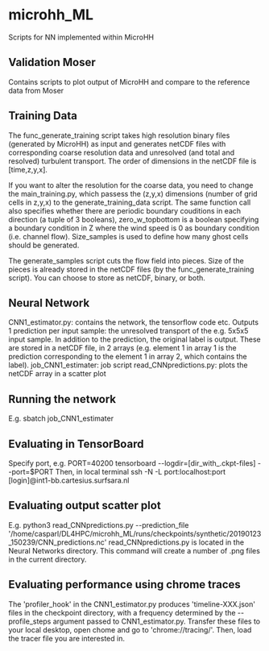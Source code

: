 # microhh_ML
Scripts for NN implemented within MicroHH

## Validation Moser
Contains scripts to plot output of MicroHH and compare to the reference data from Moser

## Training Data
The func_generate_training script takes high resolution binary files (generated by MicroHH) as input and generates netCDF files with corresponding coarse resolution data and unresolved (and total and resolved) turbulent transport.
The order of dimensions in the netCDF file is [time,z,y,x].

If you want to alter the resolution for the coarse data, you need to change the main_training.py, which passess the (z,y,x) dimensions (number of grid cells in z,y,x) to the generate_training_data script. The same function call also specifies whether there are periodic boundary couditions in each direction (a tuple of 3 booleans), zero_w_topbottom is a boolean specifying a boundary condition in Z where the wind speed is 0 as boundary condition (i.e. channel flow). Size_samples is used to define how many ghost cells should be generated.

The generate_samples script cuts the flow field into pieces. Size of the pieces is already stored in the netCDF files (by the func_generate_training script). You can choose to store as netCDF, binary, or both.

## Neural Network
CNN1_estimator.py: contains the network, the tensorflow code etc. Outputs 1 prediction per input sample: the unresolved transport of the e.g. 5x5x5 input sample. In addition to the prediction, the original label is output. These are stored in a netCDF file, in 2 arrays (e.g. element 1 in array 1 is the prediction corresponding to the element 1 in array 2, which contains the label).
job_CNN1_estimater: job script
read_CNNpredictions.py: plots the netCDF array in a scatter plot

## Running the network
E.g.
sbatch job_CNN1_estimater

## Evaluating in TensorBoard
Specify port, e.g.
PORT=40200
tensorboard --logdir=[dir_with_.ckpt-files] --port=$PORT
Then, in local terminal
ssh -N -L port:localhost:port [login]@int1-bb.cartesius.surfsara.nl

## Evaluating output scatter plot
E.g.
python3 read_CNNpredictions.py --prediction_file '/home/casparl/DL4HPC/microhh_ML/runs/checkpoints/synthetic/20190123_150239/CNN_predictions.nc'
read_CNNpredictions.py is located in the Neural Networks directory.
This command will create a number of .png files in the current directory.

## Evaluating performance using chrome traces
The 'profiler_hook' in the CNN1_estimator.py produces 'timeline-XXX.json' files in the checkpoint directory, with a frequency determined by the --profile_steps argument passed to CNN1_estimator.py.
Transfer these files to your local desktop, open chome and go to 'chrome://tracing/'. Then, load the tracer file you are interested in.
